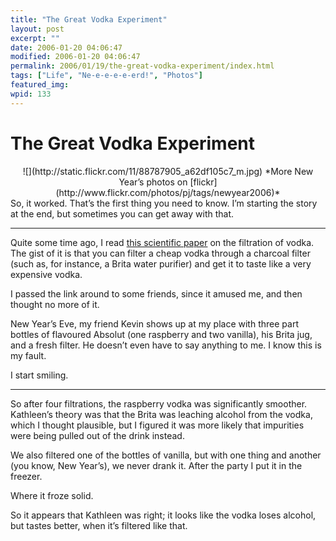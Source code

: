 ```yaml
---
title: "The Great Vodka Experiment"
layout: post
excerpt: ""
date: 2006-01-20 04:06:47
modified: 2006-01-20 04:06:47
permalink: 2006/01/19/the-great-vodka-experiment/index.html
tags: ["Life", "Ne-e-e-e-e-erd!", "Photos"]
featured_img: 
wpid: 133
---
```


# The Great Vodka Experiment

<div style="text-align: center">![](http://static.flickr.com/11/88787905_a62df105c7_m.jpg)  
*More New Year’s photos on [flickr](http://www.flickr.com/photos/pj/tags/newyear2006)*</div>So, it worked. That’s the first thing you need to know. I’m starting the story at the end, but sometimes you can get away with that.

- - - - - -

Quite some time ago, I read [this scientific paper](http://www.ohmygoditburns.com/wordpress/index.php?p=4) on the filtration of vodka. The gist of it is that you can filter a cheap vodka through a charcoal filter (such as, for instance, a Brita water purifier) and get it to taste like a very expensive vodka.

I passed the link around to some friends, since it amused me, and then thought no more of it.

New Year’s Eve, my friend Kevin shows up at my place with three part bottles of flavoured Absolut (one raspberry and two vanilla), his Brita jug, and a fresh filter. He doesn’t even have to say anything to me. I know this is my fault.

I start smiling.

- - - - - -

So after four filtrations, the raspberry vodka was significantly smoother. Kathleen’s theory was that the Brita was leaching alcohol from the vodka, which I thought plausible, but I figured it was more likely that impurities were being pulled out of the drink instead.

We also filtered one of the bottles of vanilla, but with one thing and another (you know, New Year’s), we never drank it. After the party I put it in the freezer.

Where it froze solid.

So it appears that Kathleen was right; it looks like the vodka loses alcohol, but tastes better, when it’s filtered like that.